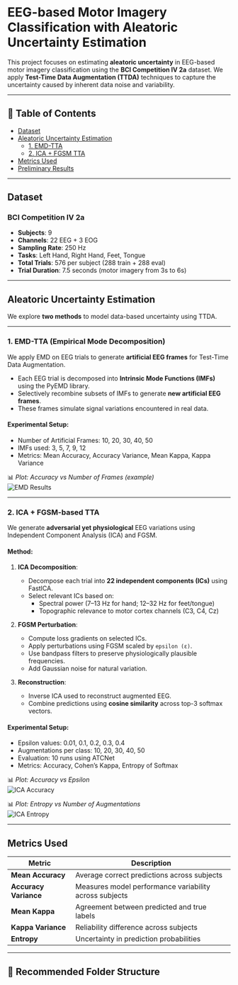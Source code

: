 
# EEG-based Motor Imagery Classification with Aleatoric Uncertainty Estimation

This project focuses on estimating **aleatoric uncertainty** in EEG-based motor imagery classification using the **BCI Competition IV 2a** dataset. We apply **Test-Time Data Augmentation (TTDA)** techniques to capture the uncertainty caused by inherent data noise and variability.

---

## 📌 Table of Contents

- [Dataset](#dataset)
- [Aleatoric Uncertainty Estimation](#aleatoric-uncertainty-estimation)
  - [1. EMD-TTA](#1-emd-tta-empirical-mode-decomposition)
  - [2. ICA + FGSM TTA](#2-ica--fgsm-based-tta)
- [Metrics Used](#metrics-used)
- [Preliminary Results](#preliminary-results)

---

## Dataset

### BCI Competition IV 2a

- **Subjects**: 9
- **Channels**: 22 EEG + 3 EOG
- **Sampling Rate**: 250 Hz
- **Tasks**: Left Hand, Right Hand, Feet, Tongue
- **Total Trials**: 576 per subject (288 train + 288 eval)
- **Trial Duration**: 7.5 seconds (motor imagery from 3s to 6s)

---

## Aleatoric Uncertainty Estimation

We explore **two methods** to model data-based uncertainty using TTDA.

---

### 1. EMD-TTA (Empirical Mode Decomposition)

We apply EMD on EEG trials to generate **artificial EEG frames** for Test-Time Data Augmentation.

- Each EEG trial is decomposed into **Intrinsic Mode Functions (IMFs)** using the PyEMD library.
- Selectively recombine subsets of IMFs to generate **new artificial EEG frames**.
- These frames simulate signal variations encountered in real data.

#### Experimental Setup:
- Number of Artificial Frames: 10, 20, 30, 40, 50
- IMFs used: 3, 5, 7, 9, 12
- Metrics: Mean Accuracy, Accuracy Variance, Mean Kappa, Kappa Variance

📊 _Plot: Accuracy vs Number of Frames (example)_  
![EMD Results](./results/emd_results.png)

---

### 2. ICA + FGSM-based TTA

We generate **adversarial yet physiological** EEG variations using Independent Component Analysis (ICA) and FGSM.

#### Method:

1. **ICA Decomposition**:
   - Decompose each trial into **22 independent components (ICs)** using FastICA.
   - Select relevant ICs based on:
     - Spectral power (7–13 Hz for hand; 12–32 Hz for feet/tongue)
     - Topographic relevance to motor cortex channels (C3, C4, Cz)

2. **FGSM Perturbation**:
   - Compute loss gradients on selected ICs.
   - Apply perturbations using FGSM scaled by `epsilon (ε)`.
   - Use bandpass filters to preserve physiologically plausible frequencies.
   - Add Gaussian noise for natural variation.

3. **Reconstruction**:
   - Inverse ICA used to reconstruct augmented EEG.
   - Combine predictions using **cosine similarity** across top-3 softmax vectors.

#### Experimental Setup:
- Epsilon values: 0.01, 0.1, 0.2, 0.3, 0.4
- Augmentations per class: 10, 20, 30, 40, 50
- Evaluation: 10 runs using ATCNet
- Metrics: Accuracy, Cohen’s Kappa, Entropy of Softmax

📊 _Plot: Accuracy vs Epsilon_  
![ICA Accuracy](./results/ica_fgsm_accuracy.png)

📊 _Plot: Entropy vs Number of Augmentations_  
![ICA Entropy](./results/ica_fgsm_entropy.png)

---

## Metrics Used

| Metric           | Description |
|------------------|-------------|
| **Mean Accuracy** | Average correct predictions across subjects |
| **Accuracy Variance** | Measures model performance variability across subjects |
| **Mean Kappa**   | Agreement between predicted and true labels |
| **Kappa Variance** | Reliability difference across subjects |
| **Entropy**      | Uncertainty in prediction probabilities |

---

## 📁 Recommended Folder Structure

